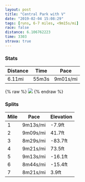 ```yaml
---
layout: post
title: "Central Park with V"
date: "2019-02-04 15:08:29"
tags: [runs, 6-7 miles, <9m15s/mi]
race: false
distance: 6.106762223
time: 3303
strava: true
---
```


### Stats

| Distance | Time | Pace |
|----------|------|------|
|6.11mi|55m3s|9m01s/mi|

{% raw %}
<img src='https://maps.googleapis.com/maps/api/staticmap?maptype=roadmap&path=enc:_hywFj_pbMkBqAd@wFq@{CuMoM`@}IeAeCaLaMyDmBwEd@gHcJsNkDuPuM}CcHUmI_]{W_Sr@wMkLwLmA}FuGs@dB`A~IgNuEeC~@aBnE_A|Il@xArCb@~C_G~IKjDhJbEvClDnKnJdF~DvGbHr@hEfMtBdBzDtApJuAzJ~K|Hn@|T~ZfNTrDfI~M|FpO`RvHyF~Ad@&key=AIzaSyC1MId7bFpkLXNAaYhBSTb8jLyiSqzbDtM&size=800x800&markers=color:yellow|label:S|40.76688,-73.97894&markers=color:green|label:F|40.76718,-73.97898000000004'>
{% endraw %}

### Splits

| Mile | Pace | Elevation |
|------|------|-----------|
|1|9m13s/mi|-7.9ft|
|2|9m09s/mi|41.7ft|
|3|8m29s/mi|-83.7ft|
|4|9m21s/mi|73.5ft|
|5|9m13s/mi|-16.1ft|
|6|8m44s/mi|-15.4ft|
|7|8m21s/mi|3.9ft|
